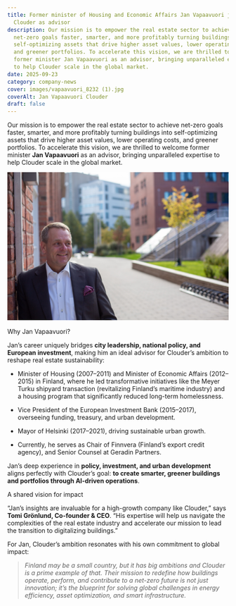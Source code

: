 ```yaml
---
title: Former minister of Housing and Economic Affairs Jan Vapaavuori joins
  Clouder as advisor
description: Our mission is to empower the real estate sector to achieve
  net-zero goals faster, smarter, and more profitably turning buildings into
  self-optimizing assets that drive higher asset values, lower operating costs,
  and greener portfolios. To accelerate this vision, we are thrilled to welcome
  former minister Jan Vapaavuori as an advisor, bringing unparalleled expertise
  to help Clouder scale in the global market.
date: 2025-09-23
category: company-news
cover: images/vapaavuori_8232 (1).jpg
coverAlt: Jan Vapaavuori Clouder
draft: false
---
```

Our mission is to empower the real estate sector to achieve net-zero goals faster, smarter, and more profitably turning buildings into self-optimizing assets that drive higher asset values, lower operating costs, and greener portfolios. To accelerate this vision, we are thrilled to welcome former minister **Jan Vapaavuori** as an advisor, bringing unparalleled expertise to help Clouder scale in the global market.

![](images/vapaavuori_8232%20(1).jpg)

Why Jan Vapaavuori? 

Jan’s career uniquely bridges **city leadership, national policy, and European investment**, making him an ideal advisor for Clouder’s ambition to reshape real estate sustainability:

*   Minister of Housing (2007–2011) and Minister of Economic Affairs (2012–2015) in Finland, where he led transformative initiatives like the Meyer Turku shipyard transaction (revitalizing Finland’s maritime industry) and a housing program that significantly reduced long-term homelessness.
    
*   Vice President of the European Investment Bank (2015–2017), overseeing funding, treasury, and urban development.
    
*   Mayor of Helsinki (2017–2021), driving sustainable urban growth.
    
*   Currently, he serves as Chair of Finnvera (Finland’s export credit agency), and Senior Counsel at Geradin Partners.
    

Jan’s deep experience in **policy, investment, and urban development** aligns perfectly with Clouder’s goal: **to create smarter, greener buildings and portfolios through AI-driven operations**.

A shared vision for impact 

“Jan’s insights are invaluable for a high-growth company like Clouder,” says **Tomi Grönlund, Co-founder & CEO**. “His expertise will help us navigate the complexities of the real estate industry and accelerate our mission to lead the transition to digitalizing buildings.”

For Jan, Clouder’s ambition resonates with his own commitment to global impact:

> _Finland may be a small country, but it has big ambitions and Clouder is a prime example of that. Their mission to redefine how buildings operate, perform, and contribute to a net-zero future is not just innovation; it’s the blueprint for solving global challenges in energy efficiency, asset optimization, and smart infrastructure._